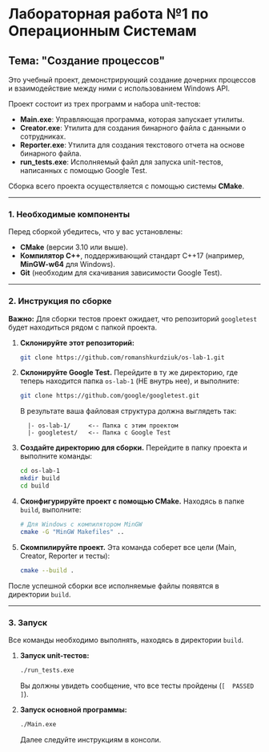 # Лабораторная работа №1 по Операционным Системам
## Тема: "Создание процессов"

Это учебный проект, демонстрирующий создание дочерних процессов и взаимодействие между ними с использованием Windows API.

Проект состоит из трех программ и набора unit-тестов:
-   **Main.exe**: Управляющая программа, которая запускает утилиты.
-   **Creator.exe**: Утилита для создания бинарного файла с данными о сотрудниках.
-   **Reporter.exe**: Утилита для создания текстового отчета на основе бинарного файла.
-   **run_tests.exe**: Исполняемый файл для запуска unit-тестов, написанных с помощью Google Test.

Сборка всего проекта осуществляется с помощью системы **CMake**.

---

### 1. Необходимые компоненты

Перед сборкой убедитесь, что у вас установлены:
-   **CMake** (версии 3.10 или выше).
-   **Компилятор C++**, поддерживающий стандарт C++17 (например, **MinGW-w64** для Windows).
-   **Git** (необходим для скачивания зависимости Google Test).

---

### 2. Инструкция по сборке

**Важно:** Для сборки тестов проект ожидает, что репозиторий `googletest` будет находиться рядом с папкой проекта.

1.  **Склонируйте этот репозиторий:**
    ```bash
    git clone https://github.com/romanshkurdziuk/os-lab-1.git
    ```

2.  **Склонируйте Google Test.** Перейдите в ту же директорию, где теперь находится папка `os-lab-1` (НЕ внутрь нее), и выполните:
    ```bash
    git clone https://github.com/google/googletest.git
    ```
    В результате ваша файловая структура должна выглядеть так:
    ```    - родительская_папка/
      |- os-lab-1/     <-- Папка с этим проектом
      |- googletest/   <-- Папка с Google Test
    ```

3.  **Создайте директорию для сборки.** Перейдите в папку проекта и выполните команды:
    ```bash
    cd os-lab-1
    mkdir build
    cd build
    ```

4.  **Сконфигурируйте проект с помощью CMake.** Находясь в папке `build`, выполните:
    ```bash
    # Для Windows с компилятором MinGW
    cmake -G "MinGW Makefiles" ..
    ```

5.  **Скомпилируйте проект.** Эта команда соберет все цели (Main, Creator, Reporter и тесты):
    ```bash
    cmake --build .
    ```

После успешной сборки все исполняемые файлы появятся в директории `build`.

---

### 3. Запуск

Все команды необходимо выполнять, находясь в директории `build`.

1.  **Запуск unit-тестов:**
    ```bash
    ./run_tests.exe
    ```
    Вы должны увидеть сообщение, что все тесты пройдены (`[  PASSED  ]`).

2.  **Запуск основной программы:**
    ```bash
    ./Main.exe
    ```
    Далее следуйте инструкциям в консоли.